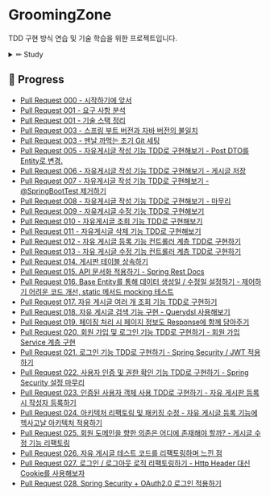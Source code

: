 # GroomingZone
TDD 구현 방식 연습 및 기술 학습을 위한 프로젝트입니다.
<details>
<summary> ✏ Study </summary>
<div markdown="1">

- [public 함수와 private 함수의 배치 위치](https://random-topic.tistory.com/159)
- [HTTP PUT 메서드로 자원을 수정할 때의 응답 : 200 vs 201 vs 202](https://random-topic.tistory.com/169)
- [Querydsl 사용해보기 - 검색 기능 만들기](https://random-topic.tistory.com/179)
- [PasswordEncoder의 작동 원리와 테스트하기 어려운 이유](https://random-topic.tistory.com/182)
- [Spring Security를 사용할 때 csrf.disable()을 사용해도 되는 이유 - 토큰 사용 / 그래서 토큰은 어떻게 저장할건가?](https://random-topic.tistory.com/185)
- [Spring Security의 인증 처리 흐름](https://random-topic.tistory.com/187)
- [테스트를 실행은 하고 싶은데 빌드에서는 제외하고 싶을 때](https://random-topic.tistory.com/190)
- [@BeforeEach vs @BeforeAll - 한 테스트 클래스에 여러 개의 테스트가 있으면 반드시 동시에 돌려봐야 하는 이유 / @TestInstace](https://random-topic.tistory.com/192)
- [Querydsl 적용한 Repository에 @DataJpaTest 적용하기](https://random-topic.tistory.com/193)
- [임피던스 불일치 문제 해결을 위한 생각 + 현재 코드 개선할 점 찾기](https://random-topic.tistory.com/195)
- [헥사고날 아키텍처 얕게 공부한 뒤 느낀점 - 기본이나 잘하라](https://random-topic.tistory.com/198)
- [계층별로 분리해서 DTO를 사용하기로 한 이유와 결과](https://random-topic.tistory.com/200)
- [JWT 이대로 괜찮은가?](https://random-topic.tistory.com/204)
- [웹소켓은 왜 쓸까?](https://random-topic.tistory.com/222)
- [일대다 단방향 연관관계를 피하고 싶어서](https://random-topic.tistory.com/226)
- [구체 클래스 vs 추상 클래스 vs 인터페이스 - 고객 / 바버 추상화하기](https://random-topic.tistory.com/227)

</div>
</details>

## 🏁 Progress

- [Pull Request 000 - 시작하기에 앞서](https://random-topic.tistory.com/114)
- [Pull Request 001 - 요구 사항 분석](https://random-topic.tistory.com/120)
- [Pull Request 001 - 기술 스택 정리](https://random-topic.tistory.com/123)
- [Pull Request 003 - 스프링 부트 버전과 자바 버전의 불일치](https://random-topic.tistory.com/138)
- [Pull Request 003 - 맨날 까먹는 초기 Git 세팅](https://random-topic.tistory.com/139)
- [Pull Request 005 - 자유게시글 작성 기능 TDD로 구현해보기 - Post DTO를 Entity로 변경.](https://random-topic.tistory.com/140)
- [Pull Request 006 - 자유게시글 작성 기능 TDD로 구현해보기 - 게시글 저장](https://random-topic.tistory.com/142)
- [Pull Request 007 - 자유게시글 작성 기능 TDD로 구현해보기 - @SpringBootTest 제거하기](https://random-topic.tistory.com/143)
- [Pull Request 008 - 자유게시글 작성 기능 TDD로 구현해보기 - 마무리](https://random-topic.tistory.com/146)
- [Pull Request 009 - 자유게시글 수정 기능 TDD로 구현해보기](https://random-topic.tistory.com/147)
- [Pull Request 010 - 자유게시글 조회 기능 TDD로 구현해보기](https://random-topic.tistory.com/148)
- [Pull Request 011 - 자유게시글 삭제 기능 TDD로 구현해보기](https://random-topic.tistory.com/151)
- [Pull Request 012 - 자유 게시글 등록 기능 컨트롤러 계층 TDD로 구현하기](https://random-topic.tistory.com/161)
- [Pull Request 013 - 자유 게시글 수정 기능 컨트롤러 계층 TDD로 구현하기](https://random-topic.tistory.com/170)
- [Pull Request 014. 게시판 테이블 상속하기](https://random-topic.tistory.com/171)
- [Pull Request 015. API 문서화 적용하기 - Spring Rest Docs](https://random-topic.tistory.com/172)
- [Pull Request 016. Base Entity를 통해 데이터 생성일 / 수정일 설정하기 - 제어하기 어려운 코드 개선, static 메서드 mocking 테스트](https://random-topic.tistory.com/173)
- [Pull Request 017. 자유 게시글 여러 개 조회 기능 TDD로 구현하기](https://random-topic.tistory.com/175)
- [Pull Request 018. 자유 게시글 검색 기능 구현 - Querydsl 사용해보기](https://random-topic.tistory.com/180)
- [Pull Request 019. 페이징 처리 시 페이지 정보도 Response에 함께 담아주기](https://random-topic.tistory.com/181)
- [Pull Request 020. 회원 가입 및 로그인 기능 TDD로 구현하기 - 회원 가입 Service 계층 구현](https://random-topic.tistory.com/183)
- [Pull Request 021. 로그인 기능 TDD로 구현하기 - Spring Security / JWT 적용하기](https://random-topic.tistory.com/188)
- [Pull Request 022. 사용자 인증 및 권한 확인 기능 TDD로 구현하기 - Spring Security 설정 마무리](https://random-topic.tistory.com/191)
- [Pull Request 023. 인증된 사용자 객체 사용 TDD로 구현하기 - 자유 게시판 등록 시 작성자 등록하기](https://random-topic.tistory.com/194)
- [Pull Request 024. 아키텍처 리팩토링 및 패키징 수정 - 자유 게시글 등록 기능에 헥사고날 아키텍처 적용하기](https://random-topic.tistory.com/199)
- [Pull Request 025. 회원 도메인을 향한 의존은 어디에 존재해야 할까? - 게시글 수정 기능 리팩토링](https://random-topic.tistory.com/201)
- [Pull Request 026. 자유 게시글 테스트 코드를 리팩토링하며 느낀 점](https://random-topic.tistory.com/203)
- [Pull Request 027. 로그인 / 로그아웃 로직 리팩토링하기 - Http Header 대신 Cookie를 사용해보자](https://random-topic.tistory.com/212)
- [Pull Request 028. Spring Security + OAuth2.0 로그인 적용하기](https://random-topic.tistory.com/218)

